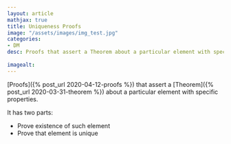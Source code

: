 ```yaml
---
layout: article
mathjax: true
title: Uniqueness Proofs
image: "/assets/images/img_test.jpg"
categories:
- DM
desc: Proofs that assert a Theorem about a particular element with specific properties.
 
imagealt: 
---
```


[Proofs]({% post_url 2020-04-12-proofs %}) that assert a [Theorem]({% post_url 2020-03-31-theorem %}) about a particular element with specific properties.

It has two parts:
* Prove existence of such element
* Prove that element is unique